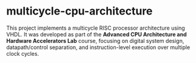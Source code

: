 # multicycle-cpu-architecture
This project implements a multicycle RISC processor architecture using VHDL. It was developed as part of the **Advanced CPU Architecture and Hardware Accelerators Lab** course, focusing on digital system design, datapath/control separation, and instruction-level execution over multiple clock cycles.
